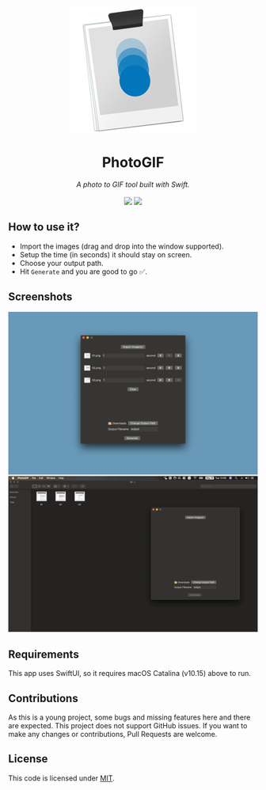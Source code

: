 <div align="center" style="text-align: center; margin: auto;">
    <img src="https://github.com/loyihsu/photogif-mac/blob/main/demo/icon.png?raw=true">
    <h1>PhotoGIF</h1>
    <i>A photo to GIF tool built with Swift.</i>
    <br>
    <br>
    <img src="https://img.shields.io/static/v1?label=Swift&message=5&color=orange"> <img src="https://img.shields.io/static/v1?label=Version&message=1.1&color=purple">
</div>

## How to use it?

* Import the images (drag and drop into the window supported).
* Setup the time (in seconds) it should stay on screen.
* Choose your output path.
* Hit `Generate` and you are good to go ✅.

## Screenshots

![Screenshot](https://github.com/loyihsu/photogif-mac/blob/main/demo/screenshot.png?raw=true)
![GIF](https://github.com/loyihsu/photogif-mac/blob/main/demo/demo.gif?raw=true)

## Requirements

This app uses SwiftUI, so it requires macOS Catalina (v10.15) above to run.

## Contributions

As this is a young project, some bugs and missing features here and there are expected.  This project does not support GitHub issues. If you want to make any changes or contributions, Pull Requests are welcome.

## License

This code is licensed under [MIT](https://github.com/loyihsu/photogif-mac/blob/main/LICENSE).
